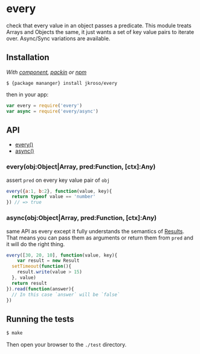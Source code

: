 
# every

  check that every value in an object passes a predicate. This module treats Arrays and Objects the same, it just wants a set of key value pairs to iterate over. Async/Sync variations are available.

## Installation

_With [component](//github.com/component/component), [packin](//github.com/jkroso/packin) or [npm](//github.com/isaacs/npm)_  

    $ {package mananger} install jkroso/every

then in your app:

```js
var every = require('every')
var async = require('every/async')
```

## API

- [every()](#every)
- [async()](#async)

### every(obj:Object|Array, pred:Function, [ctx]:Any)

  assert `pred` on every key value pair of `obj`

```js
every({a:1, b:2}, function(value, key){
  return typeof value == 'number'
}) // => true
```

### async(obj:Object|Array, pred:Function, [ctx]:Any)

  same API as every except it fully understands the semantics of [Results](//github.com/jkroso/result). That means you can pass them as arguments or return them from `pred` and it will do the right thing.

```js
every([30, 20, 10], function(value, key){
	var result = new Result
  setTimeout(function(){
  	result.write(value > 15)
  }, value)
  return result
}).read(function(answer){
  // In this case `answer` will be `false`
})
```

## Running the tests

```bash
$ make
```

Then open your browser to the `./test` directory.